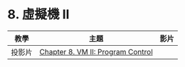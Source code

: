 # 8. 虛擬機 II

| 教學 | 主題  | 影片  |
|--------|----|-------|
| 投影片 | [Chapter 8. VM II: Program Control](http://nand2tetris.org/lectures/PDF/lecture%2008%20virtual%20machine%20II.pdf)  |  |

